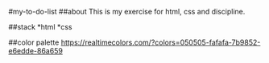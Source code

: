 #my-to-do-list
##about
This is my exercise for html, css and discipline.

##stack
*html
*css

##color palette
https://realtimecolors.com/?colors=050505-fafafa-7b9852-e6edde-86a659
